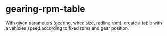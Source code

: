# gearing-rpm-table
With given parameters (gearing, wheelsize, redline rpm), create a table with a vehicles speed according to fixed rpms and gear position.
